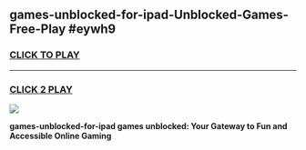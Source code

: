 
## games-unblocked-for-ipad-Unblocked-Games-Free-Play #eywh9
<h3>
<a href="https://us.freeplayer.one?title=games-unblocked-for-ipad&ref=9M">CLICK TO PLAY</a></h3>
<hr>

<h3>
<a href="https://us.freeplayer.one?title=games-unblocked-for-ipad&ref=9M">CLICK 2 PLAY</a>
  
</h3>

<a href="https://us.freeplayer.one?title=games-unblocked-for-ipad&ref=9M"><img src="https://clearcache.store/games.png"></a>


**games-unblocked-for-ipad games unblocked: Your Gateway to Fun and Accessible Online Gaming**

